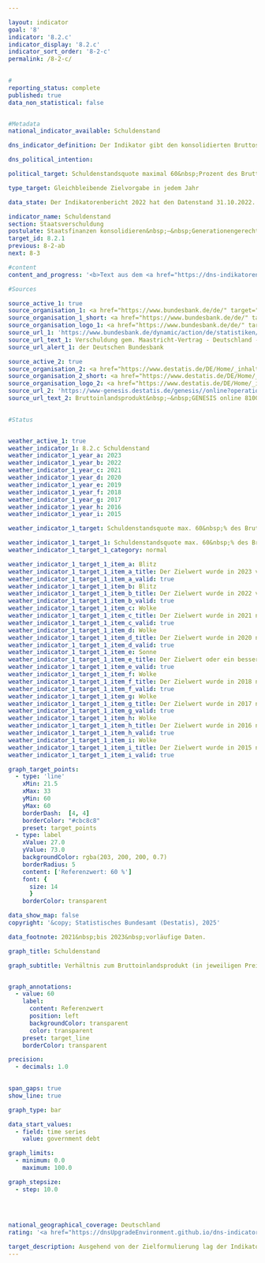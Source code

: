 ```yaml
---

layout: indicator        
goal: '8'        
indicator: '8.2.c'        
indicator_display: '8.2.c'        
indicator_sort_order: '8-2-c'        
permalink: /8-2-c/        
        

#
reporting_status: complete        
published: true        
data_non_statistical: false        


#Metadata        
national_indicator_available: Schuldenstand        

dns_indicator_definition: Der Indikator gibt den konsolidierten Bruttoschuldenstand des Staates, das heißt in der Abgrenzung des Maastricht-Vertrages, in Relation zum Bruttoinlandsprodukt (<abbr title="Bruttoinlandsprodukt" tabindex="0">BIP</abbr>) in jeweiligen Preisen an. Damit dient der Indikator als Maßzahl der Staatsverschuldung.        

dns_political_intention:         

political_target: Schuldenstandsquote maximal 60&nbsp;Prozent des Bruttoinlandsprodukts (<abbr title="Bruttoinlandsprodukt" tabindex="0">BIP</abbr>); Beibehaltung bis 2030        

type_target: Gleichbleibende Zielvorgabe in jedem Jahr        

data_state: Der Indikatorenbericht 2022 hat den Datenstand 31.10.2022. Die Daten auf dieser Plattform werden regelmäßig aktualisiert, sodass online aktuellere Daten verfügbar sein können als im <a href="https://dns-indikatoren.de/assets/Publikationen/Indikatorenberichte/2022.pdf">Indikatorenbericht 2022</a> veröffentlicht.        

indicator_name: Schuldenstand        
section: Staatsverschuldung        
postulate: Staatsfinanzen konsolidieren&nbsp;–&nbsp;Generationengerechtigkeit schaffen        
target_id: 8.2.1        
previous: 8-2-ab        
next: 8-3        

#content         
content_and_progress: '<b>Text aus dem <a href="https://dns-indikatoren.de/assets/Publikationen/Indikatorenberichte/2022.pdf">Indikatorenbericht 2022&nbsp;</a></b><br><br>Die Schulden des Staates werden von der Bundesbank gemäß Vorgaben des Maastricht-Vertrages zweimal jährlich basierend auf Berechnungen des Statistischen Bundesamtes ermittelt. Das Bruttoinlandsprodukt (<abbr title="Bruttoinlandsprodukt" tabindex="0">BIP</abbr>) in jeweiligen Preisen wird im Rahmen der Volkswirtschaftlichen Gesamtrechnungen (<abbr title="Volkswirtschaftliche Gesamtrechnungen" tabindex="0">VGR</abbr>) im Statistischen Bundesamt berechnet.<br><br>Die Schuldenstandsquote wird sowohl von der Situation der öffentlichen Haushalte als auch von der wirtschaftlichen Entwicklung beeinflusst. Bei gleichbleibenden öffentlichen Schulden sinkt die Schuldenstandsquote daher umso schneller, je stärker das <abbr title="Bruttoinlandsprodukt" tabindex="0">BIP</abbr> wächst. Andersrum kann die Schuldenstandsquote auch steigen, wenn sich die absoluten Schulden verringern, das <abbr title="Bruttoinlandsprodukt" tabindex="0">BIP</abbr> aber im gleichen Zeitraum einen stärkeren Rückgang aufweist. Unberücksichtigt ist hingegen die implizite Staatsverschuldung, das heißt die zukünftig zugesicherten, jedoch noch nicht geleisteten Zahlungsverpflichtungen des Staates.<br><br>Die Schuldenstandsquote in Deutschland lag zwischen den Jahren 2003&nbsp;und 2018&nbsp;über dem für die Europäische Union (<abbr title="Europäische Union" tabindex="0">EU</abbr>) vorgeschriebenen Wert. Nachdem sie aufgrund der Konsolidierung der öffentlichen Haushalte von 67,5&nbsp;% im Jahr 2005&nbsp;auf 64,2&nbsp;% im Jahr 2007&nbsp;zurückgegangen war, stieg sie bis zum Jahr 2010&nbsp;auf einen Höchststand von 82,0&nbsp;% an. Der Anstieg ist im Zusammenhang mit der Finanzmarkt- und Wirtschaftskrise zu sehen. Seit 2012&nbsp;nahm die Schuldenstandsquote kontinuierlich ab und unterschritt erstmals 2019&nbsp;mit 58,9&nbsp;% wieder den Referenzwert des Maastricht-Vertrags in Höhe von 60&nbsp;%. Infolge der Corona-Pandemie stieg die Schuldenstandsquote wieder deutlich an und lag im Jahr 2020&nbsp;bei 68,0&nbsp;% und für das Jahr 2021&nbsp;bei 68,6&nbsp;%.<br><br>Im europäischen Vergleich unterschritten 13&nbsp;<abbr title="Europäische Union" tabindex="0">EU</abbr>-Staaten im Jahr 2021&nbsp;den Referenzwert von 60&nbsp;%. Im <abbr title="Europäische Union" tabindex="0">EU</abbr>-Durchschnitt lag die Schuldenstandsquote für das Jahr 2021&nbsp;bei 87,9&nbsp;%. Die höchsten Schuldenstandsquoten wiesen Griechenland (194,5&nbsp;%) und Italien (150,3&nbsp;%) auf; die niedrigste Estland mit 17,6&nbsp;%.<br><br>Während die konsolidierten Schulden des Gesamtstaates seit 1991&nbsp;kontinuierlich stiegen, verringerten sich diese erstmals im Jahr 2013&nbsp;und dann seit 2015&nbsp;kontinuierlich. Im Jahr 2019&nbsp;lagen die konsolidierten Schulden des öffentlichen Gesamthaushaltes bei 2&nbsp;047&nbsp;Milliarden Euro. Bis 2021&nbsp;stiegen diese infolge der Corona-Pandemie auf 2&nbsp;472&nbsp;Milliarden Euro an und erreichten damit den Höchststand seit 1991. Verteilt auf die Bevölkerung Deutschlands ergaben sich für das Jahr 2021&nbsp;rechnerisch 29&nbsp;708&nbsp;Euro Schulden je Einwohnerin <abbr title="beziehungsweise" tabindex="0">bzw.</abbr> Einwohner; 1991&nbsp;lag dieser Wert noch bei 7&nbsp;730&nbsp;Euro.<br><br>Die nicht konsolidierten Schulden betrugen für das Jahr 2021&nbsp;2&nbsp;486&nbsp;Milliarden Euro. Diese verteilten sich zu 67,0&nbsp;% auf den Bund, zu 26,7&nbsp;% auf die Länder und zu 6,3&nbsp;% auf die Gemeinden. Die Schulden der Sozialversicherung beliefen sich auf 392&nbsp;Millionen Euro (0,0&nbsp;%).<br><br>Den Schulden des Staates stehen auf der Aktivseite der Vermögensbilanz die Vermögensgüter (Sach- und Geldvermögen) gegenüber. Nach der Vermögensrechnung des Statistischen Bundesamtes hatten die Sachanlagen im Jahr 2020&nbsp;einen Vermögenswert (nach Abschreibungen) von 1&nbsp;509&nbsp;Milliarden Euro. Die größte Vermögensposition des Staates waren die Bauten (Straßen, Schulen, öffentliche Gebäude) mit 1&nbsp;284&nbsp;Milliarden Euro, was über ein Drittel des gesamten Vermögens des Staates ausmachte (34,4&nbsp;%). Das Geldvermögen betrug 1&nbsp;555&nbsp;Milliarden Euro (2020). Darunter bildeten die Wertpapiere den größten Vermögenswert (52,0&nbsp;%).'                

#Sources        

source_active_1: true
source_organisation_1: <a href="https://www.bundesbank.de/de/" target="_blank" onclick="return confirm_alert('der Deutschen Bundesbank', 'De')">Deutsche Bundesbank</a>
source_organisation_1_short: <a href="https://www.bundesbank.de/de/" target="_blank" onclick="return confirm_alert('der Deutschen Bundesbank', 'De')">Deutsche Bundesbank</a>
source_organisation_logo_1: <a href="https://www.bundesbank.de/de/" target="_blank" onclick="return confirm_alert('der Deutschen Bundesbank', 'De')"><img src="https://dnsTestEnvironment.github.io/dns-indicators/public/OrgImgDe/bundesbank.png" alt="Deutsche Bundesbank" title=" Klicken Sie hier um zur Homepage der Organisation Deutsche Bundesbank zu gelangen." style="height:60px; width:148px; border:transparent"/></a>
source_url_1: 'https://www.bundesbank.de/dynamic/action/de/statistiken/zeitreihen-datenbanken/zeitreihen-datenbank/759778/759778?listId=www_v27_web011_21a'
source_url_text_1: Verschuldung gem. Maastricht-Vertrag - Deutschland - Gesamtstaat
source_url_alert_1: der Deutschen Bundesbank

source_active_2: true
source_organisation_2: <a href="https://www.destatis.de/DE/Home/_inhalt.html" target="_blank">Statistisches Bundesamt</a>
source_organisation_2_short: <a href="https://www.destatis.de/DE/Home/_inhalt.html" target="_blank">Statistisches Bundesamt</a>
source_organisation_logo_2: <a href="https://www.destatis.de/DE/Home/_inhalt.html" target="_blank"><img src="https://dnsTestEnvironment.github.io/dns-indicators/public/OrgImgDe/destatis.png" alt="Statistisches Bundesamt" title=" Klicken Sie hier um zur Homepage der Organisation Statistisches Bundesamt zu gelangen." style="height:60px; width:148px; border:transparent"/></a>
source_url_2: 'https://www-genesis.destatis.de/genesis//online?operation=table&code=81000-0001&bypass=true&levelindex=0&levelid=1660822010108&language=de'
source_url_text_2: Bruttoinlandsprodukt&nbsp;–&nbsp;GENESIS online 81000-0001
        

#Status        


weather_active_1: true
weather_indicator_1: 8.2.c Schuldenstand
weather_indicator_1_year_a: 2023
weather_indicator_1_year_b: 2022
weather_indicator_1_year_c: 2021
weather_indicator_1_year_d: 2020
weather_indicator_1_year_e: 2019
weather_indicator_1_year_f: 2018
weather_indicator_1_year_g: 2017
weather_indicator_1_year_h: 2016
weather_indicator_1_year_i: 2015

weather_indicator_1_target: Schuldenstandsquote max. 60&nbsp;% des Bruttoinlandsprodukts (<abbr title="Bruttoinlandsprodukt" tabindex="0">BIP</abbr>), Beibehaltung bis 2030

weather_indicator_1_target_1: Schuldenstandsquote max. 60&nbsp;% des Bruttoinlandsprodukts (<abbr title="Bruttoinlandsprodukt" tabindex="0">BIP</abbr>), Beibehaltung bis 2030
weather_indicator_1_target_1_category: normal

weather_indicator_1_target_1_item_a: Blitz
weather_indicator_1_target_1_item_a_title: Der Zielwert wurde in 2023 verfehlt und der Indikator hat sich im Durchschnitt der vorangegangenen Veränderungen nicht in Richtung des Ziels bewegt.
weather_indicator_1_target_1_item_a_valid: true
weather_indicator_1_target_1_item_b: Blitz
weather_indicator_1_target_1_item_b_title: Der Zielwert wurde in 2022 verfehlt und der Indikator hat sich im Durchschnitt der vorangegangenen Veränderungen nicht in Richtung des Ziels bewegt.
weather_indicator_1_target_1_item_b_valid: true
weather_indicator_1_target_1_item_c: Wolke
weather_indicator_1_target_1_item_c_title: Der Zielwert wurde in 2021 nicht erreicht, aber die durchschnittliche Entwicklung wies in die gewünschte Richtung.
weather_indicator_1_target_1_item_c_valid: true
weather_indicator_1_target_1_item_d: Wolke
weather_indicator_1_target_1_item_d_title: Der Zielwert wurde in 2020 nicht erreicht, aber die durchschnittliche Entwicklung wies in die gewünschte Richtung.
weather_indicator_1_target_1_item_d_valid: true
weather_indicator_1_target_1_item_e: Sonne
weather_indicator_1_target_1_item_e_title: Der Zielwert oder ein besserer Wert wurde in 2019 erreicht und die durchschnittliche Veränderung deutete nicht in Richtung einer Verschlechterung.
weather_indicator_1_target_1_item_e_valid: true
weather_indicator_1_target_1_item_f: Wolke
weather_indicator_1_target_1_item_f_title: Der Zielwert wurde in 2018 nicht erreicht, aber die durchschnittliche Entwicklung wies in die gewünschte Richtung.
weather_indicator_1_target_1_item_f_valid: true
weather_indicator_1_target_1_item_g: Wolke
weather_indicator_1_target_1_item_g_title: Der Zielwert wurde in 2017 nicht erreicht, aber die durchschnittliche Entwicklung wies in die gewünschte Richtung.
weather_indicator_1_target_1_item_g_valid: true
weather_indicator_1_target_1_item_h: Wolke
weather_indicator_1_target_1_item_h_title: Der Zielwert wurde in 2016 nicht erreicht, aber die durchschnittliche Entwicklung wies in die gewünschte Richtung.
weather_indicator_1_target_1_item_h_valid: true
weather_indicator_1_target_1_item_i: Wolke
weather_indicator_1_target_1_item_i_title: Der Zielwert wurde in 2015 nicht erreicht, aber die durchschnittliche Entwicklung wies in die gewünschte Richtung.
weather_indicator_1_target_1_item_i_valid: true        

graph_target_points:
  - type: 'line'
    xMin: 21.5
    xMax: 33
    yMin: 60
    yMax: 60
    borderDash:  [4, 4]
    borderColor: "#cbc8c8"
    preset: target_points
  - type: label
    xValue: 27.0
    yValue: 73.0
    backgroundColor: rgba(203, 200, 200, 0.7)
    borderRadius: 5
    content: ['Referenzwert: 60 %']
    font: {
      size: 14
      }
    borderColor: transparent        

data_show_map: false        
copyright: '&copy; Statistisches Bundesamt (Destatis), 2025'        

data_footnote: 2021&nbsp;bis 2023&nbsp;vorläufige Daten.        

graph_title: Schuldenstand        

graph_subtitle: Verhältnis zum Bruttoinlandsprodukt (in jeweiligen Preisen)        


graph_annotations:
  - value: 60
    label:
      content: Referenzwert
      position: left
      backgroundColor: transparent
      color: transparent
    preset: target_line
    borderColor: transparent        

precision: 
  - decimals: 1.0
            

span_gaps: true        
show_line: true        

graph_type: bar        

data_start_values: 
  - field: time series
    value: government debt        

graph_limits: 
  - minimum: 0.0
    maximum: 100.0        

graph_stepsize: 
  - step: 10.0
            

                        

national_geographical_coverage: Deutschland                
rating: '<a href="https://dnsUpgradeEnvironment.github.io/dns-indicators/status"><img src="https://sdg-indikatoren.de/public/Wettersymbole/Blitz.png" title="Der Zielwert wurde in 2023 verfehlt und der Indikator hat sich im Durchschnitt der vorangegangenen Veränderungen nicht in Richtung des Ziels bewegt." alt="Wettersymbol Blitz"/></a>'        

target_description: Ausgehend von der Zielformulierung lag der Indikator 8.2.c im Berichtsjahr 2023&nbsp;über dem Zielwert und auch die Entwicklung zwischen 2018&nbsp;und 2023&nbsp;zeigte im Durchschnitt in Richtung Steigerung. Der Indikator 8.2.c wird mit „Gewitter“ bewertet.        
---
```


